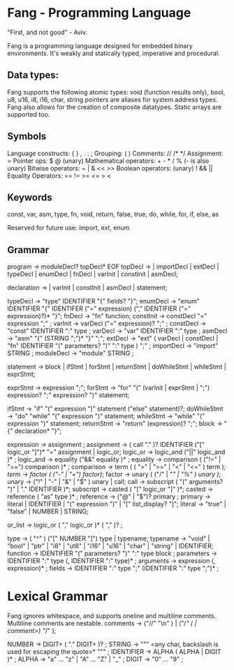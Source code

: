 # Fang - Programming Language

"First, and not good" - Aviv.

Fang is a programming language designed for embedded binary environments.
It's weakly and statically typed, imperative and procedural.

## Data types:
Fang supports the following atomic types: void (function results only), bool, u8, u16, i8, i16, char, string
pointers are aliases for system address types.
Fang also allows for the creation of composite datatypes.
Static arrays are supported too.

## Symbols
Language constructs: { } , . : ;
Grouping: ( )
Comments: // /* */
Assignment: =
Pointer ops: $ @ (unary)
Mathematical operators: + - * / %  (- is also unary)
Bitwise operators: ~ | & << >>
Boolean operators: (unary) ! && ||
Equality Operators: == != >= <= > <

## Keywords
const, var, asm, type, fn, void, return, 
false, true, do, while, for, if, else, as

Reserved for future use: import, ext, enum

## Grammar

program -> moduleDecl? topDecl* EOF
topDecl -> 
  | importDecl
  | extDecl
  | typeDecl 
  | enumDecl 
  | fnDecl 
  | varInit 
  | constInit 
  | asmDecl;

declaration -> 
  | varInit 
  | constInit 
  | asmDecl
  | statement;

typeDecl -> "type" IDENTIFIER "{" fields? "}";
enumDecl -> "enum" IDENTIFIER "{" IDENTIFER ("=" expression) ("," IDENTIFIER ("=" expression)?)* "}";
fnDecl -> "fn" function;
constInit -> constDecl "=" expression ";" ;
varInit -> varDecl ("=" expression)? ";" ;
constDecl -> "const" IDENTIFIER ":" type ;
varDecl -> "var" IDENTIFIER ":" type ;
asmDecl -> "asm" "{" (STRING ";")* "}" ";";
extDecl -> "ext" ( varDecl | constDecl | "fn" IDENTIFIER "(" parameters? ")" ":" type ) ";" ;
importDecl -> "import" STRING ;
moduleDecl -> "module" STRING ;

statement  -> block
            | ifStmt
            | forStmt
            | returnStmt
            | doWhileStmt
            | whileStmt
            | exprStmt;

exprStmt   -> expression ";";
forStmt    -> "for" "(" 
              (varInit | exprStmt | ";")
              expression? ";"
              expression? ")" statement;

ifStmt     -> "if" "(" expression ")" statement ("else" statement)?;
doWhileStmt  -> "do" "while" "(" expression ")" statement;
whileStmt  -> "while" "(" expression ")" statement;
returnStmt -> "return" (expression)? ";";
block      -> "{" declaration* "}";

expression -> assignment ;
assignment -> ( call "." )? IDENTIFIER ("[" logic_or "]")* "=" assignment | logic_or;
logic_or   -> logic_and ("||" logic_and )* ;
logic_and  -> equality ("&&" equality )* ;
equality   -> comparison ( ("!=" | "==") comparison )* ;
comparison -> term ( ( ">" | ">=" | "<" | "<=" ) term )*;
term       -> factor ( ("-" | "+") factor)*;
factor     -> unary ( ("/" | "*" | "%" ) unary )*;
unary      -> ("!" | "-" | "&" | "$" ) unary | call;
call       -> subscript ( "(" arguments? ")" | "." IDENTIFIER )*;
subscript  -> casted ( "[" logic_or "]" )*; 
casted     -> reference ( "as" type )* ; 
reference  -> ("@" | "$")? primary ;
primary    -> literal | IDENTIFIER | "(" expression ")" | "[" list_display? "]";
literal    -> "true" | "false" | NUMBER | STRING;  

or_list -> logic_or ( "," logic_or )* ( "," )? ;

type       -> ( "^" ) ("[" NUMBER "]") type | typename;
typename   -> "void" | "bool" | "ptr" | "i8" | "ut8" 
            | "i16" | "u16" | "char" | "string" | IDENTIFIER; 
function   -> IDENTIFIER "(" parameters? ")" ":" type block ;
parameters -> IDENTIFIER ":" type (, IDENTIFIER ":" type)* ;
arguments  -> expression (, expression)* ;
fields     -> IDENTIFIER ":" type ";" (IDENTIFIER ":" type ";")* ;

# Lexical Grammar
Fang ignores whitespace, and supports oneline and multiline comments. Multiline comments are nestable.
comments -> ("//" <any char> "\n" ) | ("/*" (<any char> | comment>) "*/" );

NUMBER     -> DIGIT+ ( "." DIGIT+ )? ;
STRING     -> "\"" <any char, backslash is used for escaping the quote>* "\"" ;
IDENTIFIER -> ALPHA ( ALPHA | DIGIT )* ;
ALPHA      -> "a" ... "z" | "A" ... "Z" | "_" ;
DIGIT      -> "0" ... "9" ;
